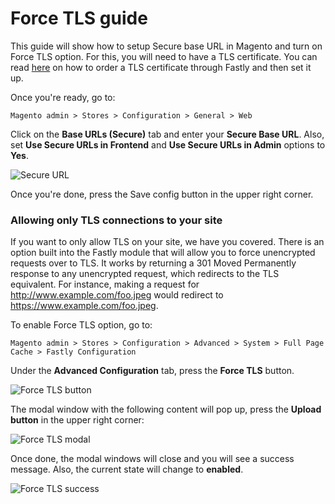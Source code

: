 # Force TLS guide

This guide will show how to setup Secure base URL in Magento and turn on Force TLS option. 
For this, you will need to have a TLS certificate. You can read [here](https://docs.fastly.com/guides/securing-communications/) on how to order a TLS certificate through Fastly and then set it up.
 
Once you're ready, go to: 

```
Magento admin > Stores > Configuration > General > Web
```

Click on the **Base URLs (Secure)** tab and enter your **Secure Base URL**. Also, set **Use Secure URLs in Frontend** and **Use Secure URLs in Admin** options to **Yes**.

![Secure URL](images/guides/force-tls/secure-url.png "Secure URL")
 
Once you're done, press the Save config button in the upper right corner.

### Allowing only TLS connections to your site

If you want to only allow TLS on your site, we have you covered. 
There is an option built into the Fastly module that will allow you to force unencrypted requests over to TLS. It works by returning a 301 Moved Permanently response to any unencrypted request, which redirects to the TLS equivalent. For instance, making a request for http://www.example.com/foo.jpeg would redirect to https://www.example.com/foo.jpeg.

To enable Force TLS option, go to:

```
Magento admin > Stores > Configuration > Advanced > System > Full Page Cache > Fastly Configuration
```

Under the **Advanced Configuration** tab, press the **Force TLS** button. 

![Force TLS button](images/guides/force-tls/force-tls.png "Force TLS button")

The modal window with the following content will pop up, press the **Upload button** in the upper right corner:

![Force TLS modal](images/guides/force-tls/force-tls-modal.png "Force TLS modal")

Once done, the modal windows will close and you will see a success message. Also, the current state will change to **enabled**.

![Force TLS success](images/guides/force-tls/force-tls-success.png "Success")



